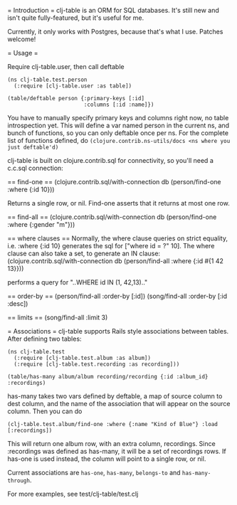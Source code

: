 = Introduction = 
clj-table is an ORM for SQL databases. It's still new and isn't quite fully-featured, but it's useful for me. 

Currently, it only works with Postgres, because that's what I use. Patches welcome!

= Usage =

Require clj-table.user, then call deftable

    (ns clj-table.test.person
      (:require [clj-table.user :as table])
    
    (table/deftable person {:primary-keys [:id]
                            :columns [:id :name]})

You have to manually specify primary keys and columns right now, no table introspection yet. This will define a var named person in the current ns, and bunch of functions, so you can only deftable once per ns. For the complete list of functions defined, do `(clojure.contrib.ns-utils/docs <ns where you just deftable'd)` 

clj-table is built on clojure.contrib.sql for connectivity, so you'll need a c.c.sql connection:

== find-one ==
    (clojure.contrib.sql/with-connection db
        (person/find-one :where {:id 10}))

Returns a single row, or nil. Find-one asserts that it returns at most one row.

== find-all ==
   (clojure.contrib.sql/with-connection db
        (person/find-one :where {:gender "m"}))

== where clauses ==
   Normally, the where clause queries on strict equality, i.e. :where {:id 10} generates the sql for ["where id = ?" 10]. The where clause can also take a set, to generate an IN clause:
   (clojure.contrib.sql/with-connection db
        (person/find-all :where {:id #{1 42 13}}))
 
performs a query for "..WHERE id IN (1, 42,13).."

== order-by ==
    (person/find-all :order-by [:id])
    (song/find-all :order-by [:id :desc])

== limits ==
    (song/find-all :limit 3)

= Associations =
clj-table supports Rails style associations between tables.
After defining two tables:

    (ns clj-table.test
      (:require [clj-table.test.album :as album])
      (:require [clj-table.test.recording :as recording]))

    (table/has-many album/album recording/recording {:id :album_id} :recordings)

has-many takes two vars defined by deftable, a map of source column to dest column, and the name of the association that will appear on the source column. Then you can do

    (clj-table.test.album/find-one :where {:name "Kind of Blue"} :load [:recordings])

This will return one album row, with an extra column, recordings. Since :recordings was defined as has-many, it will be a set of recordings rows. If has-one is used instead, the column will point to a single row, or nil.

Current associations are `has-one`, `has-many`, `belongs-to` and `has-many-through`.

For more examples, see test/clj-table/test.clj